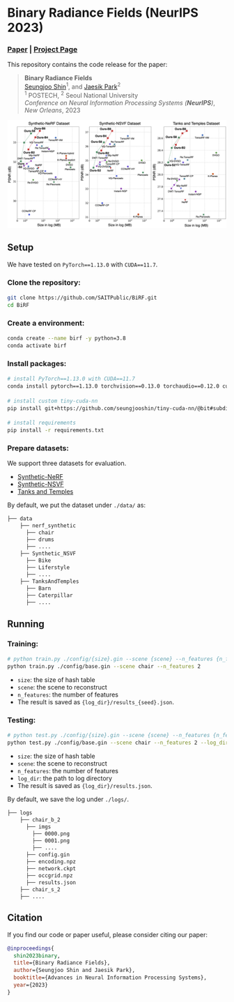 # Binary Radiance Fields (NeurIPS 2023)

<!-- <p align="left">
    <a href="https://arxiv.org/abs/2306.07581"><img src="https://img.shields.io/badge/arxiv-2306.07581-b31b1b"></a>
    <a href="https://seungjooshin.github.io/BiRF"><img src="https://img.shields.io/badge/githubpages-BiRF-222222"></a>
</p> -->


### [Paper](https://arxiv.org/abs/2306.07581) | [Project Page](https://seungjooshin.github.io/BiRF/)

This repository contains the code release for the paper: 
<!-- This is the official implementation of [Binary Radiance Fields](https://arxiv.org/abs/2306.07581): -->

> **Binary Radiance Fields** \
> [Seungjoo Shin](https://seungjooshin.github.io)<sup>1</sup>, and [Jaesik Park](https://jaesik.info)<sup>2</sup> \
> <sup>1</sup> POSTECH, <sup>2</sup> Seoul National University \
> *Conference on Neural Information Processing Systems (**NeurIPS**)*, *New Orleans*, 2023

<div style="text-align:center">
    <img src="./assets/comparison.png"/>
</div>

## Setup

We have tested on ```PyTorch==1.13.0``` with ```CUDA==11.7```.

### Clone the repository:

```bash
git clone https://github.com/SAITPublic/BiRF.git
cd BiRF
```

### Create a environment:

``` bash
conda create --name birf -y python=3.8
conda activate birf
```

### Install packages:

``` bash
# install PyTorch==1.13.0 with CUDA==11.7
conda install pytorch==1.13.0 torchvision==0.13.0 torchaudio==0.12.0 cudatoolkit=11.7 -c pytorch

# install custom tiny-cuda-nn
pip install git+https://github.com/seungjooshin/tiny-cuda-nn/@bit#subdirectory=bindings/torch

# install requirements
pip install -r requirements.txt
```

### Prepare datasets:

We support three datasets for evaluation.

- [Synthetic-NeRF](https://drive.google.com/drive/folders/128yBriW1IG_3NJ5Rp7APSTZsJqdJdfc1) 
- [Synthetic-NSVF](https://dl.fbaipublicfiles.com/nsvf/dataset/Synthetic_NSVF.zip)
- [Tanks and Temples](https://dl.fbaipublicfiles.com/nsvf/dataset/TanksAndTemple.zip)

By default, we put the dataset under ```./data/``` as:

```
├── data
    ├── nerf_synthetic
      ├── chair
      ├── drums
      ├── ....
    ├── Synthetic_NSVF
      ├── Bike
      ├── Liferstyle
      ├── ....
    ├── TanksAndTemples
      ├── Barn
      ├── Caterpillar
      ├── ....
```

## Running



### Training:
``` bash
# python train.py ./config/{size}.gin --scene {scene} --n_features {n_features}
python train.py ./config/base.gin --scene chair --n_features 2
```
- `size`: the size of hash table
- `scene`: the scene to reconstruct
- `n_features`: the number of features
- The result is saved as `{log_dir}/results_{seed}.json`.

### Testing:


``` bash
# python test.py ./config/{size}.gin --scene {scene} --n_features {n_features} --log_dir {path_to_log_dir}
python test.py ./config/base.gin --scene chair --n_features 2 --log_dir ./logs/chair_f2_2023
```
- `size`: the size of hash table
- `scene`: the scene to reconstruct
- `n_features`: the number of features
- `log_dir`: the path to log directory
- The result is saved as `{log_dir}/results.json`.

By default, we save the log under ```./logs/```.
```
├── logs
    ├── chair_b_2
      ├── imgs
        ├── 0000.png
        ├── 0001.png
        ├── ....
      ├── config.gin
      ├── encoding.npz
      ├── network.ckpt
      ├── occgrid.npz
      ├── results.json
    ├── chair_s_2
    ├── ....
```
## Citation

If you find our code or paper useful, please consider citing our paper:
```BibTeX
@inproceedings{
  shin2023binary,
  title={Binary Radiance Fields},
  author={Seungjoo Shin and Jaesik Park},
  booktitle={Advances in Neural Information Processing Systems},
  year={2023}
}
```
